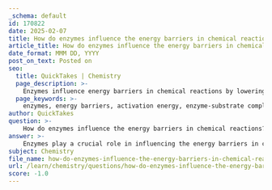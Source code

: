 ```yaml
---
_schema: default
id: 170822
date: 2025-02-07
title: How do enzymes influence the energy barriers in chemical reactions?
article_title: How do enzymes influence the energy barriers in chemical reactions?
date_format: MMM DD, YYYY
post_on_text: Posted on
seo:
  title: QuickTakes | Chemistry
  page_description: >-
    Enzymes influence energy barriers in chemical reactions by lowering activation energy through mechanisms like forming enzyme-substrate complexes, inducing strain, and creating favorable microenvironments, which are crucial for efficient metabolic pathways and biochemical processes.
  page_keywords: >-
    enzymes, energy barriers, activation energy, enzyme-substrate complex, biochemical reactions, catalytic action, metabolic pathways, transition state, covalent catalysis, microenvironment, Proximity and Orientation, Strain and Distortion, homeostasis
author: QuickTakes
question: >-
    How do enzymes influence the energy barriers in chemical reactions?
answer: >-
    Enzymes play a crucial role in influencing the energy barriers in chemical reactions by lowering the activation energy required for these reactions to occur. Here’s a detailed explanation of how enzymes achieve this:\n\n### 1. **Formation of Enzyme-Substrate Complexes**\nEnzymes function as biological catalysts by binding to specific substrates to form an enzyme-substrate complex. This complex stabilizes the transition state of the reaction, which is the highest energy state that must be reached for the reaction to proceed. By stabilizing this transition state, enzymes effectively lower the energy barrier that reactants must overcome, thus reducing the activation energy ($E_a$).\n\n### 2. **Mechanisms of Lowering Activation Energy**\nEnzymes lower activation energy through several mechanisms:\n\n- **Proximity and Orientation:** Enzymes bring substrates closer together and in the correct orientation, increasing the likelihood of effective collisions between reactants. This spatial arrangement facilitates the reaction.\n\n- **Strain and Distortion:** Enzymes can induce strain in the substrate, making it more reactive. This involves distorting the substrate's bonds, which can make it easier for the reaction to occur.\n\n- **Microenvironment:** Enzymes can create a unique microenvironment that is more conducive to the reaction. For instance, they may provide an acidic or basic environment that can assist in the reaction mechanism.\n\n- **Covalent Catalysis:** Some enzymes form temporary covalent bonds with substrates, which can help stabilize the transition state and lower the activation energy.\n\n### 3. **Importance in Metabolic Pathways**\nEnzymes are essential in directing specific metabolic pathways. They ensure that substrates are converted into specific products efficiently and selectively. This selectivity is crucial because it allows cells to control the flow of biochemical reactions and maintain homeostasis.\n\n### 4. **Graphical Representation of Energy Changes**\nIn graphical representations of reactions, the energy changes associated with the reactants and products can be illustrated. While enzymes do not change the overall free energy change ($\Delta G$) of a reaction, they reduce the activation energy, allowing higher rates of reactions to occur. This is particularly important for reactions that are thermodynamically favorable but have high activation energy barriers.\n\nIn summary, enzymes lower the energy barriers in chemical reactions by stabilizing the transition state, facilitating substrate orientation, inducing strain, creating favorable microenvironments, and forming temporary covalent bonds. This catalytic action is vital for the efficiency and regulation of biochemical processes in living organisms.
subject: Chemistry
file_name: how-do-enzymes-influence-the-energy-barriers-in-chemical-reactions.md
url: /learn/chemistry/questions/how-do-enzymes-influence-the-energy-barriers-in-chemical-reactions
score: -1.0
---
```


&nbsp;
